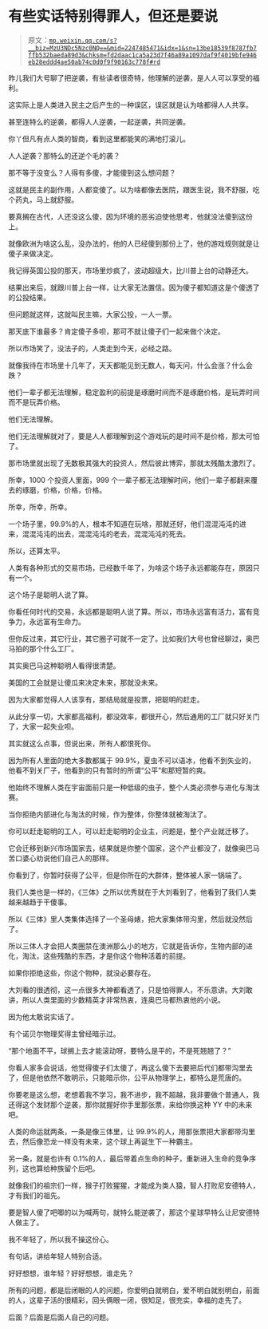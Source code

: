 # 有些实话特别得罪人，但还是要说

> 原文：[`mp.weixin.qq.com/s?__biz=MzU3NDc5Nzc0NQ==&mid=2247485471&idx=1&sn=13be18539f8787fb7ffb532baeda89d3&chksm=fd2daac1ca5a23d7f46a89a1097daf9f4019bfe946eb28eddd4ae50ab74c0d0f9f90163c778f#rd`](http://mp.weixin.qq.com/s?__biz=MzU3NDc5Nzc0NQ==&mid=2247485471&idx=1&sn=13be18539f8787fb7ffb532baeda89d3&chksm=fd2daac1ca5a23d7f46a89a1097daf9f4019bfe946eb28eddd4ae50ab74c0d0f9f90163c778f#rd)

昨儿我们大号聊了把逆袭，有些读者很奇特，他理解的逆袭，是人人可以享受的福利。

这实际上是人类进入民主之后产生的一种误区，误区就是认为啥都得人人共享。

甚至连特么的逆袭，都得人人逆袭，一起逆袭，共同逆袭。

你丫但凡有点人类的智商，看到这里都能笑的满地打滚儿。

人人逆袭？那特么的还逆个毛的袭？

那不等于没变么？人得有多傻，才能傻到这么想问题？

这就是民主的副作用，人都变傻了。以为啥都像去医院，跟医生说，我不舒服，吃个药丸，马上就舒服。

要真搁在古代，人还没这么傻，因为环境的恶劣迫使他思考，他就没法傻到这份上。

就像欧洲为啥这么乱，没办法的，他的人已经傻到那份上了，他的游戏规则就是让傻子来做决定。

我记得英国公投的那天，市场里炒疯了，波动超级大，比川普上台的动静还大。

结果出来后，就跟川普上台一样，让大家无法置信。因为傻子都知道这是个傻透了的公投结果。

但问题就这样，这就叫民主嘛，大家公投，一人一票。

那天底下谁最多？肯定傻子多呗，那可不就让傻子们一起来做个决定。

所以市场笑了，没法子的，人类走到今天，必经之路。

就像我待在市场里十几年了，天天都能见到无数人，每天问，什么会涨？什么会跌？

他们一辈子都无法理解，稳定盈利的前提是琢磨时间而不是琢磨价格，是玩弄时间而不是玩弄价格。

他们无法理解。

他们无法理解就对了，要是人人都理解到这个游戏玩的是时间不是价格，那太可怕了。

那市场里就出现了无数极其强大的投资人，然后彼此博弈，那就太残酷太激烈了。

所幸，1000 个投资人里面，999 个一辈子都无法理解时间，他们一辈子都翻来覆去的琢磨，价格，价格，价格。

所幸，所幸，所幸。

一个场子里，99.9%的人，根本不知道在玩啥，那就还好，他们混混沌沌的进来，混混沌沌的出去，混混沌沌的老去，混混沌沌的死去。

所以，还算太平。

人类有各种形式的交易市场，已经数千年了，为啥这个场子永远都能存在，原因只有一个。

这个场子是聪明人说了算。

你看任何时代的交易，永远都是聪明人说了算。所以，市场永远富有活力，富有竞争力，永远富有生命力。

但你反过来，其它行业，其它圈子可就不一定了。比如我们大号也曾经聊过，奥巴马拍的那个什么工厂。

其实奥巴马这种聪明人看得很清楚。

美国的工会就是让傻瓜来决定未来，那就没未来。

因为大家都觉得人人该享有，那结局就是投票，把聪明的赶走。

从此分享一切，大家都高福利，都没效率，都很开心，然后通用的工厂就只好关门了，大家一起失业呗。

其实就这么点事，但说出来，所有人都恨死你。

因为所有人里面的绝大多数都属于 99.9%，夏虫不可以语冰，他看不到失业的，他看不到关厂子，他看到的只有暂时的所谓“公平”和那短暂的爽。

他始终不理解人类在宇宙面前只是一种低级的虫子，整个人类必须参与进化与淘汰赛。

当你拒绝内部进化与淘汰的时候，作为整体，你整体就被淘汰了。

你可以赶走聪明的工人，可以赶走聪明的企业主，问题是，整个产业就迁移了。

它会迁移到新兴市场国家去，结果就是你整个国家，这个产业都没了，就像奥巴马苦口婆心劝说他们自己人的那样。

你看到了，你暂时获得了公平，但是你所在的大群体，整体被人家一锅端了。

我们人类也是一样的，《三体》之所以优秀就在于大刘看到了，他看到了我们人类越来越趋于干傻事。

所以《三体》里人类集体选择了一个圣母婊，把大家集体带沟里，然后就没然后了。

所以三体人才会把人类圈禁在澳洲那么小的地方，它就是告诉你，生物内部的进化，淘汰，这些残酷的东西，才是你这个物种活着的前提。

如果你拒绝这些，你这个物种，就没必要存在。

大刘看的很透彻，这一点很多大神都看透了，只是怕得罪人，不乐意讲。大刘敢讲，所以人类里面的少数精英才非常热衷，连奥巴马都热衷他的小说。

因为他太敢说实话了。

有个诺贝尔物理奖得主曾经暗示过。

“那个地面不平，球搁上去才能滚动呀，要特么是平的，不是死翘翘了？”

你看人家多会说话，他觉得傻子们太傻了，再这么傻下去要把后代们都带沟里去了，但是他依然不敢明示，只能暗示你，公平从物理学上，都特么是荒唐的。

你要老是这么想，老想着我不学习，我不进步，我不超越，我非要做个普通人，我还得这个发财那个逆袭，那你就握好你手里那张票，来给你换这种 YY 中的未来吧。

人类的命运就两条，一条是像三体里，让 99.9%的人，用那张票把大家都带沟里去，然后像恐龙一样没有未来，这个球上再诞生下一种霸主。

另一条，就是也许有 0.1%的人，最后带着点生命的种子，重新进入生命的竞争序列，这也算给种族留个后吧。

就像我们的祖宗们一样，猴子打败猩猩，才能成为类人猿，智人打败尼安德特人，才有我们的祖先。

要是智人傻了吧唧的以为喊两句，就特么能逆袭了，那这个星球早特么让尼安德特人做主了。

我不年轻了，所以我不操这份心。

有句话，讲给年轻人特别合适。

好好想想，谁年轻？好好想想，谁走先？

所有的问题，都是后闭眼的人的问题，你爱明白就明白，爱不明白就别明白，前面的人，这辈子活的很精彩，回头俩眼一闭，很知足，很充实，幸福的走先了。

后面？后面是后面人自己的问题。